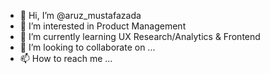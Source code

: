 - 👋 Hi, I’m @aruz_mustafazada
- 👀 I’m interested in Product Management
- 🌱 I’m currently learning UX Research/Analytics & Frontend
- 💞️ I’m looking to collaborate on ...
- 📫 How to reach me ...

<!---
AruzMustafazada/AruzMustafazada is a ✨ special ✨ repository because its `README.md` (this file) appears on your GitHub profile.
You can click the Preview link to take a look at your changes.
--->
